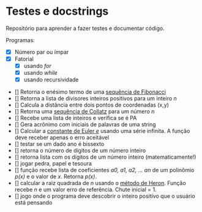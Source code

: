 # Testes e docstrings

Repositório para aprender a fazer testes e documentar código.

Programas:

- [x] Número par ou ímpar
- [x] Fatorial
    - [x] usando *for*
    - [x] usando *while*
    - [x] usando recursividade
- [] Retorna o enésimo termo de uma [sequência de Fibonacci](https://en.wikipedia.org/wiki/Fibonacci_number)
- [] Retorna a lista de divisores inteiros positivos para um inteiro *n*
- [] Calcula a distância entre dois pontos de coordenadas (x,y)
- [] Retorna uma [sequência de Collatz](https://en.wikipedia.org/wiki/Collatz_conjecture)
para um número *n*
- [] Recebe uma lista de inteiros e verifica se é PA
- [] Gera acrônimo com iniciais de palavras de uma string
- [] Calcular a [constante de Euler *e*](https://en.wikipedia.org/wiki/E_(mathematical_constant))
usando uma série infinita. A função deve receber apenas o erro aceitável
- [] testar se um dado ano é bissexto
- [] retorna o número de dígitos de um número inteiro
- [] retorna lista com os dígitos de um número inteiro (matematicamente!)
- [] jogar pedra, papel e tesoura
- [] função recebe lista de coeficientes *a0, a1, a2, ... an* de um polinômio *p(x)* e o valor de *x*. Retorna *p(x)*.
- [] calcular a raiz quadrada de *n* usando o [método de Heron](https://en.wikipedia.org/wiki/Methods_of_computing_square_roots#Babylonian_method).
 Função recebe *n* e um valor erro de referência. Chute inicial = 1.
- [] jogo onde o programa deve descobrir o inteiro positivo que o usuário está
pensando